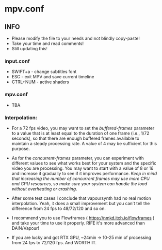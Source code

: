 # mpv.conf

## INFO

- Please modify the file to your needs and not blindly copy-paste!
- Take your time and read comments!
- Still updating this!

### input.conf
- SWIFT+a - change subtitles font
- ESC - exit MPV and save current timeline
- CTRL+NUM - active shaders

### mpv.conf
- TBA

### Interpolation:
- For a 72 fps video, you may want to set the _buffered-frames_ parameter to a value that is at least equal to the duration of one frame (i.e., 1/72 seconds), so that there are enough buffered frames available to maintain a steady processing rate. A value of 4 may be sufficient for this purpose.

- As for the _concurrent-frames_ parameter, you can experiment with different values to see what works best for your system and the specific video you are processing. You may want to start with a value of 8 or 16 and increase it gradually to see if it improves performance. _Keep in mind that increasing the number of concurrent frames may use more CPU and GPU resources, so make sure your system can handle the load without overheating or crashing._

- After some test cases I conclude that vapoursynth had no real motion interpolation.
Yeah, it does a small improvement but you can't tell the difference from 24 fps to 48/72/120 and so on.

- I recommend you to use Flowframes ( https://nmkd.itch.io/flowframes ) and take your time to use it properly. RIFE it's more advanced than DAIN/Vapour!

- If you are lucky and got RTX GPU, ~24min -> 10-25 min of processing from 24 fps to 72/120 fps. And WORTH IT.
